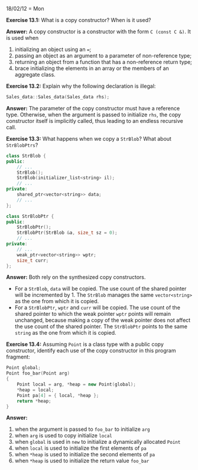18/02/12 = Mon

**Exercise 13.1:** What is a copy constructor? When is it used?

**Answer:** A copy constructor is a constructor with the form `C (const C &)`. It is used when

1. initializing an object using an `=`;
2. passing an object as an argument to a parameter of non-reference type;
3. returning an object from a function that has a non-reference return type;
4. brace initializing the elements in an array or the members of an aggregate class.

**Exercise 13.2:** Explain why the following declaration is illegal:

```c++
Sales_data::Sales_data(Sales_data rhs);
```

**Answer:** The parameter of the copy constructor must have a reference type. Otherwise, when the argument is passed to initialize `rhs`, the copy constructor itself is implicitly called, thus leading to an endless recursive call.

**Exercise 13.3:** What happens when we copy a `StrBlob`? What about `StrBlobPtrs`?

```c++
class StrBlob {
public:
    // ...
    StrBlob();
    StrBlob(initializer_list<string> il);
    // ...
private:
    shared_ptr<vector<string>> data;
    // ...
};

class StrBlobPtr {
public:
    StrBlobPtr();
    StrBlobPtr(StrBlob &a, size_t sz = 0);
    // ...
private:
    // ...
    weak_ptr<vector<string>> wptr;
    size_t curr;
};
```

**Answer:** Both rely on the synthesized copy constructors.

- For a `StrBlob`, `data` will be copied. The use count of the shared pointer will be incremented by 1. The `StrBlob` manages the same `vector<string>` as the one from which it is copied.
- For a `StrBlobPtr`, `wptr` and `curr` will be copied. The use count of the shared pointer to which the weak pointer `wptr` points will remain unchanged, because making a copy of the weak pointer does not affect the use count of the shared pointer. The `StrBlobPtr` points to the same `string` as the one from which it is copied.

**Exercise 13.4:** Assuming `Point` is a class type with a public copy constructor, identify each use of the copy constructor in this program fragment:

```c++
Point global;
Point foo_bar(Point arg)
{
	Point local = arg, *heap = new Point(global);
	*heap = local;
	Point pa[4] = { local, *heap };
	return *heap;
}
```

**Answer:**

1. when the argument is passed to `foo_bar` to initialize `arg`
2. when `arg` is used to copy initialize `local`
3. when `global` is used in `new` to initialize a dynamically allocated `Point`
4. when `local` is used to initialize the first elements of `pa`
5. when `*heap` is used to initialize the second elements of `pa`
6. when `*heap` is used to initialize the return value `foo_bar`

